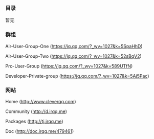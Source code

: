 ### 目录

暂无

### 群组

Air-User-Group-One (https://jq.qq.com/?_wv=1027&k=5SpaHhD)

Air-User-Group-Two (https://jq.qq.com/?_wv=1027&k=52sBqV2)

Pro-User-Group (https://jq.qq.com/?_wv=1027&k=589UTfN)

Developer-Private-group (https://jq.qq.com/?_wv=1027&k=5Aj5Pac)

### 网站

Home (http://www.cleverqq.com)

Community (http://d.irqq.me)

Packages (http://tj.irqq.me)

Doc (http://doc.irqq.me/479461)
